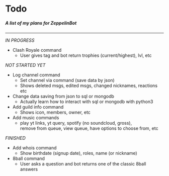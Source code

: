 # Todo
##### A list of my plans for ZeppelinBot
---

*IN PROGRESS*
- Clash Royale command
  - User gives tag and bot return trophies (current/highest), lvl, etc

*NOT STARTED YET*
- Log channel command
  - Set channel via command (save data by json)
  - Shows deleted msgs, edited msgs, changed nicknames, reactions etc
- Change data saving from json to sql or mongodb
  - Actually learn how to interact with sql or mongodb with python3
- Add guild info command
  - Shows icon, members, owner, etc
- Add music commands
  - play yt links, yt query, spotify (no soundcloud, gross),  
    remove from queue, view queue, have options to choose from, etc

*FINISHED*
- Add whois command
  - Show birthdate (signup date), roles, name (or nickname)
- 8ball command
  - User asks a question and bot returns one of the classic 8ball answers